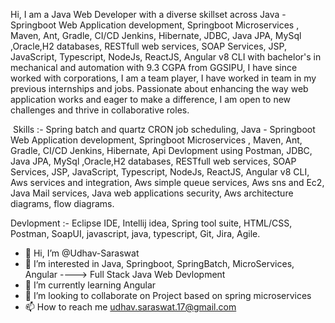 Hi, I am a Java Web Developer with a diverse skillset across Java - Springboot Web Application development, Springboot Microservices , Maven, Ant, Gradle, CI/CD Jenkins, Hibernate, JDBC, Java JPA, MySql ,Oracle,H2 databases, RESTfull web services, SOAP Services, JSP, JavaScript, Typescript, NodeJs, ReactJS, Angular v8 CLI with bachelor's in mechanical and automation with 9.3 CGPA from GGSIPU, I have since worked with corporations, I am a team player, I have worked in team in my previous internships and jobs.
Passionate about enhancing the way web application works and eager to make a difference, I am open to new challenges and thrive in collaborative roles.


‌ Skills :-
Spring batch and quartz CRON job scheduling, Java - Springboot Web Application development, Springboot Microservices , Maven, Ant, Gradle, CI/CD Jenkins, Hibernate, Api Devlopment using Postman, JDBC, Java JPA, MySql ,Oracle,H2 databases, RESTfull web services, SOAP Services, JSP, JavaScript, Typescript, NodeJs, ReactJS, Angular v8 CLI, Aws services and integration, Aws simple queue services, Aws sns and Ec2, Java Mail services, Java web applications security, Aws architecture diagrams, flow diagrams.

Devlopment :-
Eclipse IDE, Intellij idea, Spring tool suite, HTML/CSS, Postman, SoapUI,  javascript, java, typescript, Git, Jira, Agile.

- 👋 Hi, I’m @Udhav-Saraswat
- 👀 I’m interested in Java, Springboot, SpringBatch, MicroServices, Angular ----> Full Stack Java Web Devlopment
- 🌱 I’m currently learning Angular
- 💞️ I’m looking to collaborate on Project based on spring microservices
- 📫 How to reach me udhav.saraswat.17@gmail.com

<!---
Udhav-Saraswat/Udhav-Saraswat is a ✨ special ✨ repository because its `README.md` (this file) appears on your GitHub profile.
You can click the Preview link to take a look at your changes.
--->
